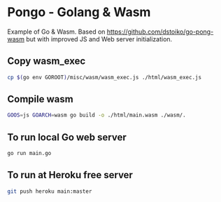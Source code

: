 # Pongo - Golang & Wasm

Example of Go & Wasm. Based on https://github.com/dstoiko/go-pong-wasm but with improved JS and Web server initialization.

## Copy wasm_exec

```bash
cp $(go env GOROOT)/misc/wasm/wasm_exec.js ./html/wasm_exec.js
```

## Compile wasm

```bash
GOOS=js GOARCH=wasm go build -o ./html/main.wasm ./wasm/.
```

## To run local Go web server

```bash
go run main.go
```

## To run at Heroku free server

```bash
git push heroku main:master
```
